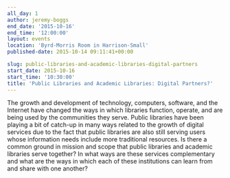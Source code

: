 ```yaml
---
all_day: 1
author: jeremy-boggs
end_date: '2015-10-16'
end_time: '12:00:00'
layout: events
location: 'Byrd-Morris Room in Harrison-Small'
published-date: 2015-10-14 09:11:41+00:00

slug: public-libraries-and-academic-libraries-digital-partners
start_date: 2015-10-16
start_time: '10:30:00'
title: 'Public Libraries and Academic Libraries: Digital Partners?'
---
```


The growth and development of technology, computers, software, and the Internet have changed the ways in which libraries function, operate, and are being used by the communities they serve. Public libraries have been playing a bit of catch-up in many ways related to the growth of digital services due to the fact that public libraries are also still serving users whose information needs include more traditional resources. Is there a common ground in mission and scope that public libraries and academic libraries serve together? In what ways are these services complementary and what are the ways in which each of these institutions can learn from and share with one another?
